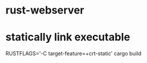 # rust-webserver
# statically link executable

RUSTFLAGS='-C target-feature=+crt-static' cargo build